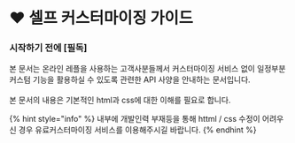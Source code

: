 # ❤ 셀프 커스터마이징 가이드

### 시작하기 전에 \[필독]



본 문서는 온라인 레플을 사용하는 고객사분들께서 커스터마이징 서비스 없이 일정부분 커스텀 기능을 활용하실 수 있도록 관련한 API 사양을 안내하는 문서입니다.\
\
본 문서의 내용은 기본적인 html과 css에 대한 이해를 필요로 합니다.



{% hint style="info" %}
내부에 개발인력 부재등을 통해 httml / css 수정이 어려우신 경우 유료커스터마이징 서비스를 이용해주시길 바랍니다.
{% endhint %}







